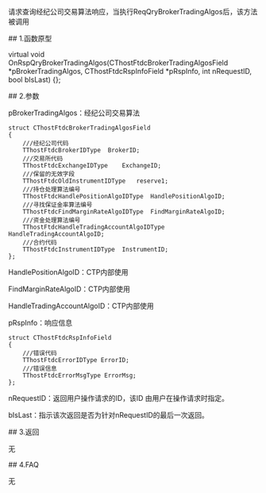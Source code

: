 <p>请求查询经纪公司交易算法响应，当执行ReqQryBrokerTradingAlgos后，该方法被调用</p>
<span class="anchor" id="5bdadf59-3d5d-4e15-b500-8e82911a0fb4"></span>
## 1.函数原型
<p>virtual void OnRspQryBrokerTradingAlgos(CThostFtdcBrokerTradingAlgosField *pBrokerTradingAlgos, CThostFtdcRspInfoField *pRspInfo, int nRequestID, bool bIsLast) {};</p>
<span class="anchor" id="7850f617-c352-4f4a-bce2-7c056a1bc5ea"></span>
## 2.参数
<p>pBrokerTradingAlgos：经纪公司交易算法</p>
<pre><code>struct CThostFtdcBrokerTradingAlgosField
{
    ///经纪公司代码
    TThostFtdcBrokerIDType  BrokerID;
    ///交易所代码
    TThostFtdcExchangeIDType    ExchangeID;
    ///保留的无效字段
    TThostFtdcOldInstrumentIDType   reserve1;
    ///持仓处理算法编号
    TThostFtdcHandlePositionAlgoIDType  HandlePositionAlgoID;
    ///寻找保证金率算法编号
    TThostFtdcFindMarginRateAlgoIDType  FindMarginRateAlgoID;
    ///资金处理算法编号
    TThostFtdcHandleTradingAccountAlgoIDType    HandleTradingAccountAlgoID;
    ///合约代码
    TThostFtdcInstrumentIDType  InstrumentID;
};
</code></pre>
<p>HandlePositionAlgoID：CTP内部使用</p>
<p>FindMarginRateAlgoID：CTP内部使用</p>
<p>HandleTradingAccountAlgoID：CTP内部使用</p>
<p>pRspInfo：响应信息</p>
<pre><code>struct CThostFtdcRspInfoField
{
    ///错误代码
    TThostFtdcErrorIDType ErrorID;
    ///错误信息
    TThostFtdcErrorMsgType ErrorMsg;
};
</code></pre>
<p>nRequestID：返回用户操作请求的ID，该ID 由用户在操作请求时指定。</p>
<p>bIsLast：指示该次返回是否为针对nRequestID的最后一次返回。</p>
<span class="anchor" id="9da8401c-09a6-4600-9b96-edaef7f6a078"></span>
## 3.返回
<p>无</p>
<span class="anchor" id="be1a706c-1c0d-4b6a-9221-febeffe988f0"></span>
## 4.FAQ
<p>无</p>
